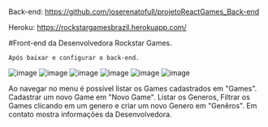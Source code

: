 Back-end: https://github.com/joserenatofull/projetoReactGames_Back-end

Heroku: https://rockstargamesbrazil.herokuapp.com/


#Front-end da Desenvolvedora Rockstar Games.

`Após baixar e configurar o back-end.`

![image](https://user-images.githubusercontent.com/78097492/135897618-a6b461cd-371f-434f-93a1-3cd331c70c9b.png)
![image](https://user-images.githubusercontent.com/78097492/135897700-6e58ee9b-476f-4681-a833-df140c152260.png)
![image](https://user-images.githubusercontent.com/78097492/135897744-1c30ae68-392b-412e-a8b0-690600ad9f53.png)
![image](https://user-images.githubusercontent.com/78097492/135897770-c51b80f9-8b1d-4c62-9ba7-88a026763dad.png)
![image](https://user-images.githubusercontent.com/78097492/135898039-3c9cd2e0-308d-418a-98b6-eb3f3e315d86.png)
![image](https://user-images.githubusercontent.com/78097492/135898061-29b99f95-6452-4319-b467-3e0d437476e6.png)


Ao navegar no menu é possível listar os Games cadastrados em "Games".
Cadastrar um novo Game em "Novo Game".
Listar os Generos, Filtrar os Games clicando em um genero e criar um novo Genero em "Genêros".
Em contato mostra informações da Desenvolvedora.
